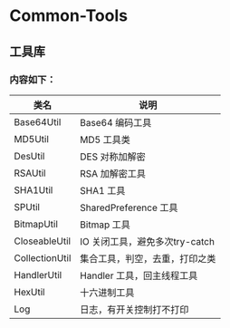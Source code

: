 # Common-Tools
## 工具库
### 内容如下：
|类名|说明|
|---|----|
|Base64Util|Base64 编码工具|
|MD5Util|MD5 工具类|
|DesUtil|DES 对称加解密|
|RSAUtil|RSA 加解密工具|
|SHA1Util|SHA1 工具|
|SPUtil|SharedPreference 工具|
|BitmapUtil|Bitmap 工具|
|CloseableUtil|IO 关闭工具，避免多次try-catch|
|CollectionUtil|集合工具，判空，去重，打印之类|
|HandlerUtil|Handler 工具，回主线程工具|
|HexUtil|十六进制工具|
|Log|日志，有开关控制打不打印|
